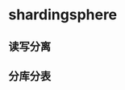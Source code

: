 

# shardingsphere

<!-- 
***ShardingSphere-JDBC5.1.0读写分离配置示例（Java Config）
https://blog.csdn.net/qq_31226223/article/details/123815551
~~shardingsphere 4.1新版 如何配置mybatis多数据源
https://blog.csdn.net/bert589998/article/details/110629529

-->


## 读写分离  



## 分库分表  



<!-- 


-->


